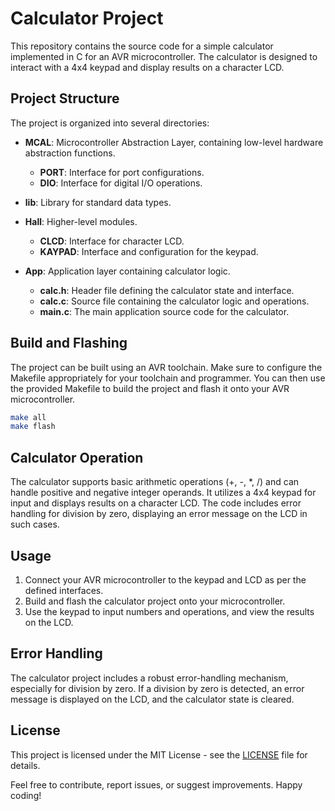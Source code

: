 # Calculator Project

This repository contains the source code for a simple calculator implemented in C for an AVR microcontroller. The calculator is designed to interact with a 4x4 keypad and display results on a character LCD.

## Project Structure

The project is organized into several directories:

- **MCAL**: Microcontroller Abstraction Layer, containing low-level hardware abstraction functions.
  - **PORT**: Interface for port configurations.
  - **DIO**: Interface for digital I/O operations.

- **lib**: Library for standard data types.

- **Hall**: Higher-level modules.
  - **CLCD**: Interface for character LCD.
  - **KAYPAD**: Interface and configuration for the keypad.
- **App**: Application layer containing calculator logic.
  - **calc.h**: Header file defining the calculator state and interface.
  - **calc.c**: Source file containing the calculator logic and operations.
  - **main.c**: The main application source code for the calculator.
  
## Build and Flashing

The project can be built using an AVR toolchain. Make sure to configure the Makefile appropriately for your toolchain and programmer. You can then use the provided Makefile to build the project and flash it onto your AVR microcontroller.

```bash
make all
make flash
```

## Calculator Operation

The calculator supports basic arithmetic operations (+, -, *, /) and can handle positive and negative integer operands. It utilizes a 4x4 keypad for input and displays results on a character LCD. The code includes error handling for division by zero, displaying an error message on the LCD in such cases.

## Usage

1. Connect your AVR microcontroller to the keypad and LCD as per the defined interfaces.
2. Build and flash the calculator project onto your microcontroller.
3. Use the keypad to input numbers and operations, and view the results on the LCD.

## Error Handling

The calculator project includes a robust error-handling mechanism, especially for division by zero. If a division by zero is detected, an error message is displayed on the LCD, and the calculator state is cleared.

## License

This project is licensed under the MIT License - see the [LICENSE](LICENSE) file for details.

Feel free to contribute, report issues, or suggest improvements. Happy coding!